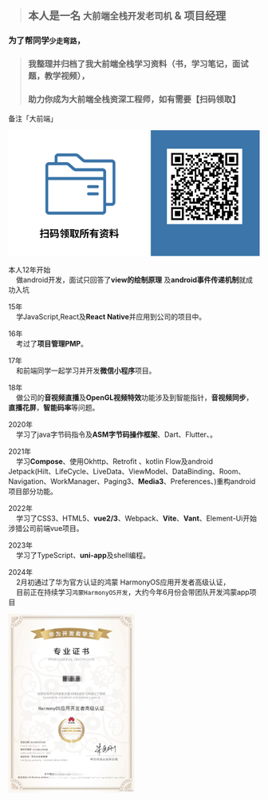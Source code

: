 



> ## 本人是一名 `大前端全栈开发老司机` & 项目经理

### 为了帮同学`少走弯路`，

> ### 我整理并归档了我**大前端全栈学习资料（书，学习笔记，面试题，教学视频）**，
>
> ### 助力你成为**大前端全栈资深工程师**，如有需要【扫码领取】

备注「大前端」



![ContactMe](ContactMe.png)



本人12年开始<br>&nbsp;&nbsp;&nbsp;&nbsp;做android开发，面试只回答了**view的绘制原理** 及**android事件传递机制**就成功入坑

15年<br>&nbsp;&nbsp;&nbsp;&nbsp;学JavaScript,React及**React Native**并应用到公司的项目中。

16年<br>&nbsp;&nbsp;&nbsp;&nbsp;考过了**项目管理PMP**。

17年<br>&nbsp;&nbsp;&nbsp;&nbsp;和前端同学一起学习并开发**微信小程序**项目。

18年<br>&nbsp;&nbsp;&nbsp;&nbsp;做公司的**音视频直播**及**OpenGL视频特效**功能涉及到智能指针，**音视频同步**，**直播花屏**，**智能码率**等问题。

2020年<br>&nbsp;&nbsp;&nbsp;&nbsp;学习了java字节码指令及**ASM字节码操作框架**、Dart、Flutter、。

2021年<br>&nbsp;&nbsp;&nbsp;&nbsp;学习**Compose**、使用Okhttp、Retrofit 、kotlin Flow及android Jetpack(Hilt、LifeCycle、LiveData、ViewModel、DataBinding、Room、Navigation、WorkManager、Paging3、**Media3**、Preferences、)重构android项目部分功能。

2022年<br>&nbsp;&nbsp;&nbsp;&nbsp;学习了CSS3、HTML5、**vue2/3**、Webpack、**Vite**、**Vant**、Element-Ui开始涉猎公司前端vue项目。

2023年<br>&nbsp;&nbsp;&nbsp;&nbsp;学习了TypeScript、**uni-app**及shell编程。

2024年<br>&nbsp;&nbsp;&nbsp;&nbsp;2月初通过了华为官方认证的鸿蒙 HarmonyOS应用开发者高级认证，<br>&nbsp;&nbsp;&nbsp;&nbsp;目前正在持续学习`鸿蒙HarmonyOS开发`，大约今年6月份会带团队开发鸿蒙app项目



<img src="HarmonyOS_certification.jpeg" alt="1" style="zoom: 35%;" />



